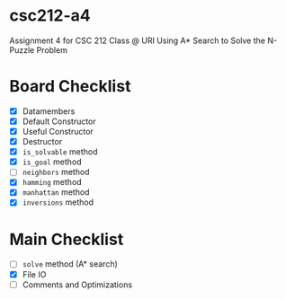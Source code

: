 # csc212-a4
Assignment 4 for CSC 212 Class @ URI
Using A* Search to Solve the N-Puzzle Problem

# Board Checklist
- [x] Datamembers
- [x] Default Constructor
- [x] Useful Constructor
- [x] Destructor 
- [x] `is_solvable` method
- [x] `is_goal` method
- [ ] `neighbors` method
- [x] `hamming` method
- [x] `manhattan` method
- [x] `inversions` method

# Main Checklist 
- [ ] `solve` method (A* search)
- [x] File IO
- [ ] Comments and Optimizations
